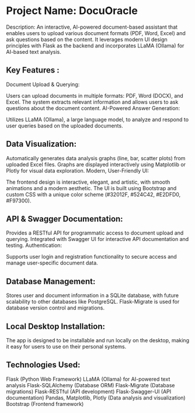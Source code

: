 
 # Project Name: DocuOracle #
Description: An interactive, AI-powered document-based assistant that enables users to upload various document formats (PDF, Word, Excel) and ask questions based on the content. It leverages modern UI design principles with Flask as the backend and incorporates LLaMA (Ollama) for AI-based text analysis.

## Key Features :
Document Upload & Querying:

Users can upload documents in multiple formats: PDF, Word (DOCX), and Excel.
The system extracts relevant information and allows users to ask questions about the document content.
AI-Powered Answer Generation:

Utilizes LLaMA (Ollama), a large language model, to analyze and respond to user queries based on the uploaded documents.

## Data Visualization:

Automatically generates data analysis graphs (line, bar, scatter plots) from uploaded Excel files.
Graphs are displayed interactively using Matplotlib or Plotly for visual data exploration.
Modern, User-Friendly UI:

The frontend design is interactive, elegant, and artistic, with smooth animations and a modern aesthetic.
The UI is built using Bootstrap and custom CSS with a unique color scheme (#32012F, #524C42, #E2DFD0, #F97300).

## API & Swagger Documentation:

Provides a RESTful API for programmatic access to document upload and querying.
Integrated with Swagger UI for interactive API documentation and testing.
Authentication:

Supports user login and registration functionality to secure access and manage user-specific document data.

## Database Management:

Stores user and document information in a SQLite database, with future scalability to other databases like PostgreSQL.
Flask-Migrate is used for database version control and migrations.

## Local Desktop Installation:

The app is designed to be installable and run locally on the desktop, making it easy for users to use on their personal systems.

## Technologies Used:
Flask (Python Web Framework)
LLaMA (Ollama) for AI-powered text analysis
Flask-SQLAlchemy (Database ORM)
Flask-Migrate (Database migrations)
Flask-RESTful (API development)
Flask-Swagger-UI (API documentation)
Pandas, Matplotlib, Plotly (Data analysis and visualization)
Bootstrap (Frontend framework)
